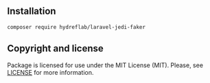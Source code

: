 ## Installation

```sh
composer require hydreflab/laravel-jedi-faker
```

## Copyright and license

Package is licensed for use under the MIT License (MIT). Please, see [LICENSE][] for more information.

[license]: https://github.com/hydreflab/laravel-jedi-faker/blob/master/LICENSE